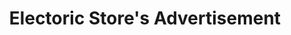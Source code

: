 ---
title: Electoric Store's Advertisement
category: paintings
series: 
year: 2015
image: camera2.JPG
size: 
materials: acrylic on canvas
---